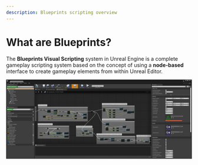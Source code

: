```yaml
---
description: Blueprints scripting overview
---
```


# What are Blueprints?

 The **Blueprints Visual Scripting** system in Unreal Engine is a complete gameplay scripting system based on the concept of using a **node-based** interface to create gameplay elements from within Unreal Editor.

![Blueprints Visual Scripting editor panel](../../.gitbook/assets/blueprints.png)

